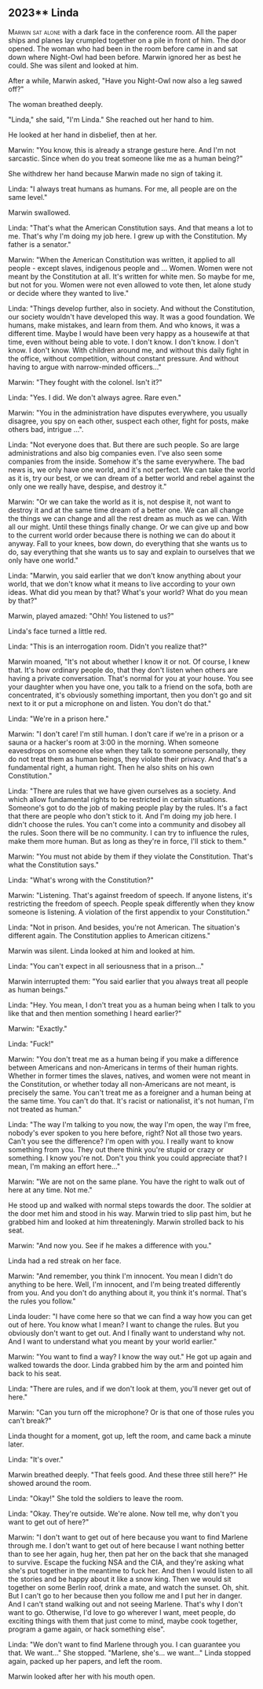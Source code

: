 
## **2023**** Linda

<span style="font-variant:small-caps;">Marwin sat alone</span> with a dark face in the conference room.
All the paper ships and planes lay crumpled together on a pile in front of him.
The door opened.
The woman who had been in the room before came in and sat down where Night-Owl had been before.
Marwin ignored her as best he could.
She was silent and looked at him.

After a while, Marwin asked, "Have you Night-Owl now also a leg sawed off?"

The woman breathed deeply.

"Linda," she said, "I'm Linda."
She reached out her hand to him.

He looked at her hand in disbelief, then at her.

Marwin: "You know, this is already a strange gesture here.
And I'm not sarcastic.
Since when do you treat someone like me as a human being?"

She withdrew her hand because Marwin made no sign of taking it.

Linda: "I always treat humans as humans.
For me, all people are on the same level."

Marwin swallowed.

Linda: "That's what the American Constitution says.
And that means a lot to me.
That's why I'm doing my job here.
I grew up with the Constitution.
My father is a senator."

Marwin: "When the American Constitution was written, it applied to all people - except slaves, indigenous people and ... Women.
Women were not meant by the Constitution at all.
It's written for white men.
So maybe for me, but not for you.
Women were not even allowed to vote then, let alone study or decide where they wanted to live."

Linda: "Things develop further, also in society.
And without the Constitution, our society wouldn't have developed this way.
It was a good foundation.
We humans, make mistakes, and learn from them.
And who knows, it was a different time.
Maybe I would have been very happy as a housewife at that time, even without being able to vote.
I don't know. I don't know. I don't know. I don't know.
With children around me, and without this daily fight in the office, without competition, without constant pressure.
And without having to argue with narrow-minded officers..."

Marwin: "They fought with the colonel.
Isn't it?"

Linda: "Yes.
I did.
We don't always agree.
Rare even."

Marwin: "You in the administration have disputes everywhere, you usually disagree, you spy on each other, suspect each other, fight for posts, make others bad, intrigue ...".

Linda: "Not everyone does that.
But there are such people.
So are large administrations and also big companies even.
I've also seen some companies from the inside.
Somehow it's the same everywhere.
The bad news is, we only have one world, and it's not perfect.
We can take the world as it is, try our best, or we can dream of a better world and rebel against the only one we really have, despise, and destroy it."

Marwin: "Or we can take the world as it is, not despise it, not want to destroy it and at the same time dream of a better one.
We can all change the things we can change and all the rest dream as much as we can.
With all our might.
Until these things finally change.
Or we can give up and bow to the current world order because there is nothing we can do about it anyway.
Fall to your knees, bow down, do everything that she wants us to do, say everything that she wants us to say and explain to ourselves that we only have one world."

Linda: "Marwin, you said earlier that we don't know anything about your world, that we don't know what it means to live according to your own ideas.
What did you mean by that?
What's your world?
What do you mean by that?"

Marwin, played amazed: "Ohh!
You listened to us?"

Linda's face turned a little red.

Linda: "This is an interrogation room. Didn't you realize that?"

Marwin moaned, "It's not about whether I know it or not.
Of course, I knew that.
It's how ordinary people do, that they don't listen when others are having a private conversation.
That's normal for you at your house.
You see your daughter when you have one, you talk to a friend on the sofa, both are concentrated, it's obviously something important, then you don't go and sit next to it or put a microphone on and listen.
You don't do that."

Linda: "We're in a prison here."

Marwin: "I don't care!
I'm still human.
I don't care if we're in a prison or a sauna or a hacker's room at 3:00 in the morning.
When someone eavesdrops on someone else when they talk to someone personally, they do not treat them as human beings, they violate their privacy.
And that's a fundamental right, a human right.
Then he also shits on his own Constitution."

Linda: "There are rules that we have given ourselves as a society.
And which allow fundamental rights to be restricted in certain situations.
Someone's got to do the job of making people play by the rules.
It's a fact that there are people who don't stick to it.
And I'm doing my job here.
I didn't choose the rules.
You can't come into a community and disobey all the rules.
Soon there will be no community.
I can try to influence the rules, make them more human.
But as long as they're in force, I'll stick to them."

Marwin: "You must not abide by them if they violate the Constitution.
That's what the Constitution says."

Linda: "What's wrong with the Constitution?"

Marwin: "Listening.
That's against freedom of speech.
If anyone listens, it's restricting the freedom of speech.
People speak differently when they know someone is listening.
A violation of the first appendix to your Constitution."

Linda: "Not in prison.
And besides, you're not American.
The situation's different again.
The Constitution applies to American citizens."

Marwin was silent.
Linda looked at him and looked at him.

Linda: "You can't expect in all seriousness that in a prison..."

Marwin interrupted them: "You said earlier that you always treat all people as human beings."

Linda: "Hey.
You mean, I don't treat you as a human being when I talk to you like that and then mention something I heard earlier?"

Marwin: "Exactly."

Linda: "Fuck!"

Marwin: "You don't treat me as a human being if you make a difference between Americans and non-Americans in terms of their human rights.
Whether in former times the slaves, natives, and women were not meant in the Constitution, or whether today all non-Americans are not meant, is precisely the same.
You can't treat me as a foreigner and a human being at the same time.
You can't do that.
It's racist or nationalist, it's not human, I'm not treated as human."

Linda: "The way I'm talking to you now, the way I'm open, the way I'm free, nobody's ever spoken to you here before, right?
Not all those two years.
Can't you see the difference?
I'm open with you.
I really want to know something from you.
They out there think you're stupid or crazy or something.
I know you're not.
Don't you think you could appreciate that?
I mean, I'm making an effort here..."

Marwin: "We are not on the same plane.
You have the right to walk out of here at any time.
Not me."

He stood up and walked with normal steps towards the door.
The soldier at the door met him and stood in his way.
Marwin tried to slip past him, but he grabbed him and looked at him threateningly.
Marwin strolled back to his seat.

Marwin: "And now you.
See if he makes a difference with you."

Linda had a red streak on her face.

Marwin: "And remember, you think I'm innocent.
You mean I didn't do anything to be here.
Well, I'm innocent, and I'm being treated differently from you.
And you don't do anything about it, you think it's normal.
That's the rules you follow."

Linda louder: "I have come here so that we can find a way how you can get out of here.
You know what I mean?
I want to change the rules.
But you obviously don't want to get out.
And I finally want to understand why not.
And I want to understand what you meant by your world earlier."

Marwin: "You want to find a way?
I know the way out." He got up again and walked towards the door.
Linda grabbed him by the arm and pointed him back to his seat.

Linda: "There are rules, and if we don't look at them, you'll never get out of here."

Marwin: "Can you turn off the microphone?
Or is that one of those rules you can't break?"

Linda thought for a moment, got up, left the room, and came back a minute later.

Linda: "It's over."

Marwin breathed deeply.
"That feels good.
And these three still here?" He showed around the room.

Linda: "Okay!" She told the soldiers to leave the room.

Linda: "Okay.
They're outside.
We're alone.
Now tell me, why don't you want to get out of here?"

Marwin: "I don't want to get out of here because you want to find Marlene through me.
I don't want to get out of here because I want nothing better than to see her again, hug her, then pat her on the back that she managed to survive.
Escape the fucking NSA and the CIA, and they're asking what she's put together in the meantime to fuck her.
And then I would listen to all the stories and be happy about it like a snow king.
Then we would sit together on some Berlin roof, drink a mate, and watch the sunset.
Oh, shit.
But I can't go to her because then you follow me and I put her in danger.
And I can't stand walking out and not seeing Marlene.
That's why I don't want to go.
Otherwise, I'd love to go wherever I want, meet people, do exciting things with them that just come to mind, maybe cook together, program a game again, or hack something else".

Linda: "We don't want to find Marlene through you.
I can guarantee you that.
We want..." She stopped.
"Marlene, she's... we want..." Linda stopped again, packed up her papers, and left the room.

Marwin looked after her with his mouth open.

